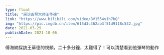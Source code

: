 ```yaml
---
type: float
title: "采访古琴大师王华德"
link: "https://www.bilibili.com/video/BV1554y1h7bQ"
img: "https://pic.imgdb.cn/item/615d3c362ab3f51d9118c532.jpg"
date: 2021-03-29
publishDate: 2021-10-06
---
```


傅海納採訪王華德的視頻，二十多分鐘，太難得了！可以清楚看到他彈琴的動作
